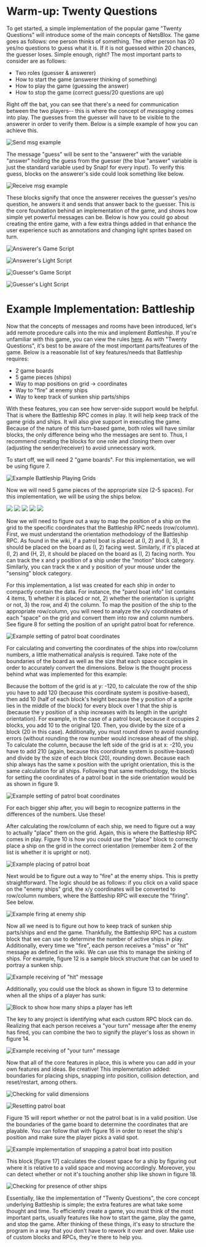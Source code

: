 # Warm-up: Twenty Questions

To get started, a simple implementation of the popular game "Twenty Questions" will introduce some of the main concepts of NetsBlox. The game goes as follows: one person thinks of something. The other person has 20 yes/no questions to guess what it is. If it is not guessed within 20 chances, the guesser loses. Simple enough, right? The most important parts to consider are as follows:

*   Two roles (guesser & answerer)
*   How to start the game (answerer thinking of something) 
*   How to play the game (guessing the answer) 
*   How to stop the game (correct guess/20 questions are up)

Right off the bat, you can see that there's a need for communication between the two players-- this is where the concept of _messaging_ comes into play. The guesses from the guesser will have to be visible to the answerer in order to verify them. Below is a simple example of how you can achieve this.

![Send msg example](screenshots/guess.PNG)

The message "guess" will be sent to the "answerer" with the variable "answer" holding the guess from the guesser (the blue "answer" variable is just the standard variable used by Snap! for every input). To verify this guess, blocks on the answerer's side could look something like below.

![Receive msg example](screenshots/answer.PNG)

These blocks signify that once the answerer receives the guesser's yes/no question, he answers it and sends that answer back to the guesser. This is the core foundation behind an implementation of the game, and shows how simple yet powerful messages can be. Below is how you could go about creating the entire game, with a few extra things added in that enhance the user experience such as annotations and changing light sprites based on turn.  

![Answerer's Game Script](screenshots/completeanswer.PNG)

![Answerer's Light Script](screenshots/completeanswer2.PNG)

![Guesser's Game Script](screenshots/completeguess.PNG)

![Guesser's Light Script](screenshots/completeguess2.PNG)

# Example Implementation: Battleship

Now that the concepts of messages and rooms have been introduced, let's add remote procedure calls into the mix and implement _Battleship_. If you're unfamiliar with this game, you can view the rules [here](http://www.hasbro.com/common/instruct/Battleship.PDF). As with "Twenty Questions", it's best to be aware of the most important parts/features of the game. Below is a reasonable list of key features/needs that Battleship requires:

*   2 game boards
*   5 game pieces (ships)
*   Way to map positions on grid -> coordinates
*   Way to "fire" at enemy ships
*   Way to keep track of sunken ship parts/ships

With these features, you can see how server-side support would be helpful. That is where the Battleship RPC comes in play. It will help keep track of the game grids and ships. It will also give support in executing the game. Because of the nature of this turn-based game, both roles will have similar blocks, the only difference being who the messages are sent to. Thus, I recommend creating the blocks for one role and cloning them over (adjusting the sender/receiver) to avoid unnecessary work.  

To start off, we will need 2 "game boards". For this implementation, we will be using figure 7.

![Example Battleship Playing Grids](screenshots/grid.PNG)

Now we will need 5 game pieces of the appropriate size (2-5 spaces). For this implementation, we will be using the ships below.

![](screenshots/patrol_svg.png) ![](screenshots/destroyersub_svg.png) ![](screenshots/destroyersub_svg.png) ![](screenshots/battleship_svg.png) ![](screenshots/aircraft_svg.png)

Now we will need to figure out a way to map the position of a ship on the grid to the specific coordinates that the Battleship RPC needs (row/column). First, we must understand the orientation methodology of the Battleship RPC. As found in the wiki, if a patrol boat is placed at (I, 2) and (I, 3), it should be placed on the board as (I, 2) facing west. Similarly, if it's placed at (I, 2) and (H, 2), it should be placed on the board as (I, 2) facing north. You can track the x and y position of a ship under the "motion" block category. Similarly, you can track the x and y position of your mouse under the "sensing" block category.  

For this implementation, a list was created for each ship in order to compactly contain the data. For instance, the "parol boat info" list contains 4 items, 1) whether it is placed or not, 2) whether the orientation is upright or not, 3) the row, and 4) the column. To map the position of the ship to the appropriate row/column, you will need to analyze the x/y coordinates of each "space" on the grid and convert them into row and column numbers. See figure 8 for setting the position of an upright patrol boat for reference.

![Example setting of patrol boat coordinates](screenshots/upright.PNG)

For calculating and converting the coordinates of the ships into row/column numbers, a little mathematical analysis is required. Take note of the boundaries of the board as well as the size that each space occupies in order to accurately convert the dimensions. Below is the thought process behind what was implemented for this example:

Because the bottom of the grid is at y: -120, to calculate the row of the ship you have to add 120 (because this coordinate system is positive-based), then add 10 (half of each block's height because the y position of a sprite lies in the middle of the block) for every block over 1 that the ship is (because the y position of a ship increases with its length in the upright orientation). For example, in the case of a patrol boat, because it occupies 2 blocks, you add 10 to the original 120\. Then, you divide by the size of a block (20 in this case). Additionally, you must round down to avoid rounding errors (without rounding the row number would increase ahead of the ship). To calculate the column, because the left side of the grid is at x: -210, you have to add 210 (again, because this coordinate system is positive-based) and divide by the size of each block (20), rounding down. Because each ship always has the same x position with the upright orientation, this is the same calculation for all ships. Following that same methodology, the blocks for setting the coordinates of a patrol boat in the side orientation would be as shown in figure 9.

![Example setting of patrol boat coordinates](screenshots/side.PNG)

For each bigger ship after, you will begin to recognize patterns in the differences of the numbers. Use these!  

After calculating the row/column of each ship, we need to figure out a way to actually "place" them on the grid. Again, this is where the Battleship RPC comes in play. Figure 10 is how you could use the "place" block to correctly place a ship on the grid in the correct orientation (remember item 2 of the list is whether it is upright or not).

![Example placing of patrol boat](screenshots/place.PNG)

Next would be to figure out a way to "fire" at the enemy ships. This is pretty straightforward. The logic should be as follows: if you click on a valid space on the "enemy ships" grid, the x/y coordinates will be converted to row/column numbers, where the Battleship RPC will execute the "firing". See below.

![Example firing at enemy ship](screenshots/fire.PNG)

Now all we need is to figure out how to keep track of sunken ship parts/ships and end the game. Thankfully, the Battleship RPC has a custom block that we can use to determine the number of active ships in play. Additionally, every time we "fire", each person receives a "miss" or "hit" message as defined in the wiki. We can use this to manage the sinking of ships. For example, figure 12 is a sample block structure that can be used to portray a sunken ship.

![Example receiving of "hit" message](screenshots/hit.PNG)

Additionally, you could use the block as shown in figure 13 to determine when all the ships of a player has sunk:

![Block to show how many ships a player has left](screenshots/length.png)

The key to any project is identifying what each custom RPC block can do. Realizing that each person receives a "your turn" message after the enemy has fired, you can combine the two to signify the player's loss as shown in figure 14.

![Example receiving of "your turn" message](screenshots/lost.PNG)

Now that all of the core features in place, this is where you can add in your own features and ideas. Be creative! This implementation added: boundaries for placing ships, snapping into position, collision detection, and reset/restart, among others.

![Checking for valid dimensions](screenshots/invalid.PNG)

![Resetting patrol boat](screenshots/reset.PNG)

Figure 15 will report whether or not the patrol boat is in a valid position. Use the boundaries of the game board to determine the coordinates that are playable. You can follow that with figure 16 in order to reset the ship's position and make sure the player picks a valid spot. 

![Example implementation of snapping a patrol boat into position](screenshots/snap.PNG)

This block [figure 17] calculates the closest space for a ship by figuring out where it is relative to a valid space and moving accordingly. Moreover, you can detect whether or not it's touching another ship like shown in figure 18.

![Checking for presence of other ships](screenshots/touching.PNG)

Essentially, like the implementation of "Twenty Questions", the core concept underlying Battleship is simple; the extra features are what take some thought and time. To efficiently create a game, you must think of the most important parts, usually features like how to start the game, play the game, and stop the game. After thinking of these things, it's easy to structure the program in a way that you don't have to rework it over and over. Make use of custom blocks and RPCs, they're there to help you.  